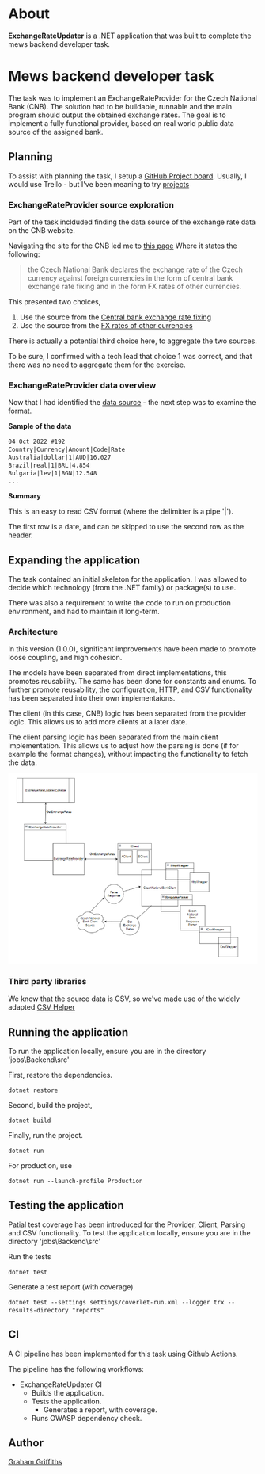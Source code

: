 # About
**ExchangeRateUpdater** is a .NET application that was built to complete the mews backend developer task.

# Mews backend developer task

The task was to implement an ExchangeRateProvider for the Czech National Bank (CNB). 
The solution had to be buildable, runnable and the main program should output the obtained exchange rates.
The goal is to implement a fully functional provider, based on real world public data source of the assigned bank.

## Planning
To assist with planning the task, I setup a [GitHub Project board](https://github.com/users/grahamrgriffiths/projects/1/views/1). Usually, I would use Trello - but I've been meaning to try [projects](https://docs.github.com/en/issues/planning-and-tracking-with-projects/learning-about-projects/about-projects)

### ExchangeRateProvider source exploration
Part of the task inclduded finding the data source of the exchange rate data on the CNB website. 

Navigating the site for the CNB led me to [this page](https://www.cnb.cz/en/financial-markets/foreign-exchange-market/)
Where it states the following:

> the Czech National Bank declares the exchange rate of the Czech currency against foreign currencies in the form of central bank exchange rate fixing  and in the form FX rates of other currencies.

This presented two choices,
1. Use the source from the [Central bank exchange rate fixing](https://www.cnb.cz/en/financial-markets/foreign-exchange-market/central-bank-exchange-rate-fixing/)
2. Use the source from the [FX rates of other currencies](https://www.cnb.cz/en/financial-markets/foreign-exchange-market/fx-rates-of-other-currencies/)
 
There is actually a potential third choice here, to aggregate the two sources.

To be sure, I confirmed with a tech lead that choice 1 was correct, and that there was no need to aggregate them for the exercise.

### ExchangeRateProvider data overview 
Now that I had identified the [data source](https://www.cnb.cz/en/financial-markets/foreign-exchange-market/central-bank-exchange-rate-fixing/central-bank-exchange-rate-fixing/daily.txt?date=04.10.2022) - the next step was to examine the format.

**Sample of the data**
```csv
04 Oct 2022 #192
Country|Currency|Amount|Code|Rate
Australia|dollar|1|AUD|16.027
Brazil|real|1|BRL|4.854
Bulgaria|lev|1|BGN|12.548
...
```

**Summary**

This is an easy to read CSV format (where the delimitter is a pipe '|'). 

The first row is a date, and can be skipped to use the second row as the header.

## Expanding the application
The task contained an initial skeleton for the application. I was allowed to decide which technology (from the .NET family) or package(s) to use.

There was also a requirement to write the code to run on production environment, and had to maintain it long-term.

### Architecture
In this version (1.0.0), significant improvements have been made to promote loose coupling, and high cohesion.

The models have been separated from direct implementations, this promotes reusability. The same has been done for constants and enums.
To further promote reusability, the configuration, HTTP, and CSV functionality has been separated into their own implementaions. 

The client (in this case, CNB) logic has been separated from the provider logic. This allows us to add more clients at a later date.

The client parsing logic has been separated from the main client implementation. 
This allows us to adjust how the parsing is done (if for example the format changes), without impacting the functionality to fetch the data.

![Architecture Overview](Architecture.png "Architecture Overview")

### Third party libraries 
We know that the source data is CSV, so we've made use of the widely adapted [CSV Helper](https://joshclose.github.io/CsvHelper/)

## Running the application
To run the application locally, ensure you are in the directory 'jobs\Backend\src'

First, restore the dependencies.
```
dotnet restore
```

Second, build the project,
```
dotnet build
```

Finally, run the project.
```
dotnet run
```

For production, use
```
dotnet run --launch-profile Production
```

## Testing the application
Patial test coverage has been introduced for the Provider, Client, Parsing and CSV functionality.
To test the application locally, ensure you are in the directory 'jobs\Backend\src'

Run the tests
```
dotnet test
```

Generate a test report (with coverage)
```
dotnet test --settings settings/coverlet-run.xml --logger trx --results-directory "reports"
```

## CI 
A CI pipeline has been implemented for this task using Github Actions.

The pipeline has the following workflows:
- ExchangeRateUpdater CI
    - Builds the application.
    - Tests the application. 
        - Generates a report, with coverage.
    - Runs OWASP dependency check.


## Author
[Graham Griffiths](https://github.com/grahamrgriffiths)
